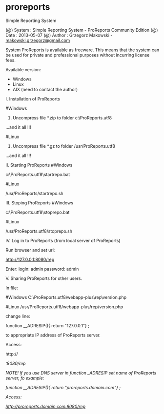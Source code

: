 # proreports
Simple Reporting System

(@) System  : Simple Reporting System -  ProReports Community Edition 
(@) Date    : 2013-05-07 
(@) Author  : Grzegorz Makowski - makowski.grzegorz@gmail.com
 

System ProReports is available as freeware.
This means that the system can be used for private and professional 
purposes without incurring license fees. 

Available version:

- Windows
- Linux
- AIX (need to contact the author) 


I. Installation of ProReports 

#Windows
1. Uncompress file *.zip to folder 
c:\ProReports.utf8 

...and it all !!! 

#Linux
1. Uncompress file *.gz to folder
/usr/ProReports.utf8 

...and it all !!!

II. Starting ProReports
#Windows

c:\ProReports.utf8\startrepo.bat 

#Linux 

/usr/ProReports/startrepo.sh 

III. Stoping ProReports
#Windows

c:\ProReports.utf8\stoprepo.bat 

#Linux 

/usr/ProReports.utf8/stoprepo.sh 


IV. Log in to ProReports (from local server of ProReports)

Run browser and set url: 

http://127.0.0.1:8080/rep 

Enter:
       login: admin
    password: admin 

V. Sharing ProReports for other users.

In file: 

#Windows
C:\ProReports.utf8\webapp-plus\rep\version.php 

#Linux
/usr/ProReports.utf8/webapp-plus/rep/version.php 


change line:

function __ADRESIP(){ return "127.0.0.1"} ;


to appropriate IP address of ProReports server.

Access: 

http://<address IP of ProReports>:8080/rep 


NOTE! If you use DNS server in function  _ADRESIP  set name of ProReports server, fo example: 

function __ADRESIP(){ return "proreports.domain.com"} ;

Access:  

http://proreports.domain.com:8080/rep
